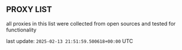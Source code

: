 ## PROXY LIST

all proxies in this list were collected from open sources and tested for functionality

last update: `2025-02-13 21:51:59.500618+00:00` UTC